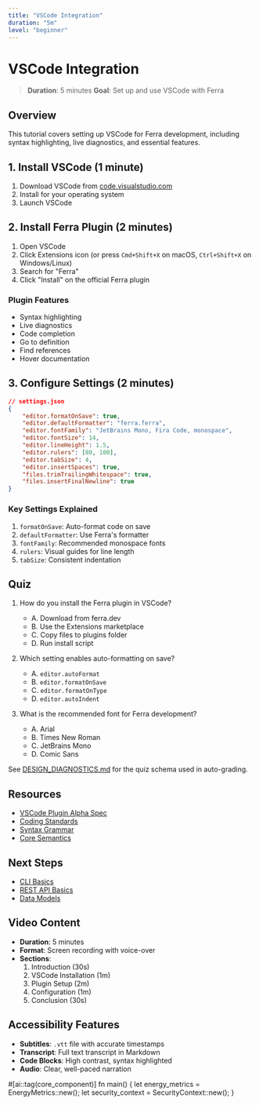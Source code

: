 ```yaml
---
title: "VSCode Integration"
duration: "5m"
level: "beginner"
---
```


# VSCode Integration

> **Duration**: 5 minutes
> **Goal**: Set up and use VSCode with Ferra

## Overview

This tutorial covers setting up VSCode for Ferra development, including syntax highlighting, live diagnostics, and essential features.

## 1. Install VSCode (1 minute)

1. Download VSCode from [code.visualstudio.com](https://code.visualstudio.com)
2. Install for your operating system
3. Launch VSCode

## 2. Install Ferra Plugin (2 minutes)

1. Open VSCode
2. Click Extensions icon (or press `Cmd+Shift+X` on macOS, `Ctrl+Shift+X` on Windows/Linux)
3. Search for "Ferra"
4. Click "Install" on the official Ferra plugin

### Plugin Features
- Syntax highlighting
- Live diagnostics
- Code completion
- Go to definition
- Find references
- Hover documentation

## 3. Configure Settings (2 minutes)

```json
// settings.json
{
    "editor.formatOnSave": true,
    "editor.defaultFormatter": "ferra.ferra",
    "editor.fontFamily": "JetBrains Mono, Fira Code, monospace",
    "editor.fontSize": 14,
    "editor.lineHeight": 1.5,
    "editor.rulers": [80, 100],
    "editor.tabSize": 4,
    "editor.insertSpaces": true,
    "files.trimTrailingWhitespace": true,
    "files.insertFinalNewline": true
}
```

### Key Settings Explained
1. `formatOnSave`: Auto-format code on save
2. `defaultFormatter`: Use Ferra's formatter
3. `fontFamily`: Recommended monospace fonts
4. `rulers`: Visual guides for line length
5. `tabSize`: Consistent indentation

## Quiz

1. How do you install the Ferra plugin in VSCode?
   - A. Download from ferra.dev
   - B. Use the Extensions marketplace
   - C. Copy files to plugins folder
   - D. Run install script

2. Which setting enables auto-formatting on save?
   - A. `editor.autoFormat`
   - B. `editor.formatOnSave`
   - C. `editor.formatOnType`
   - D. `editor.autoIndent`

3. What is the recommended font for Ferra development?
   - A. Arial
   - B. Times New Roman
   - C. JetBrains Mono
   - D. Comic Sans

See [DESIGN_DIAGNOSTICS.md](../../reference/DESIGN_DIAGNOSTICS.md) for the quiz schema used in auto-grading.

## Resources

- [VSCode Plugin Alpha Spec](../../reference/VSCODE_PLUGIN_ALPHA_SPEC.md)
- [Coding Standards](../../reference/CODING_STANDARDS.md)
- [Syntax Grammar](../../reference/SYNTAX_GRAMMAR_V0.1.md)
- [Core Semantics](../../reference/CORE_SEMANTICS_V0.1.md)

## Next Steps

- [CLI Basics](./cli_basics.md)
- [REST API Basics](../week-1/rest_api_basics.md)
- [Data Models](../week-1/data_models.md)

## Video Content

- **Duration**: 5 minutes
- **Format**: Screen recording with voice-over
- **Sections**:
  1. Introduction (30s)
  2. VSCode Installation (1m)
  3. Plugin Setup (2m)
  4. Configuration (1m)
  5. Conclusion (30s)

## Accessibility Features

- **Subtitles**: `.vtt` file with accurate timestamps
- **Transcript**: Full text transcript in Markdown
- **Code Blocks**: High contrast, syntax highlighted
- **Audio**: Clear, well-paced narration 

#[ai::tag(core_component)]
fn main() {
    let energy_metrics = EnergyMetrics::new();
    let security_context = SecurityContext::new();
} 